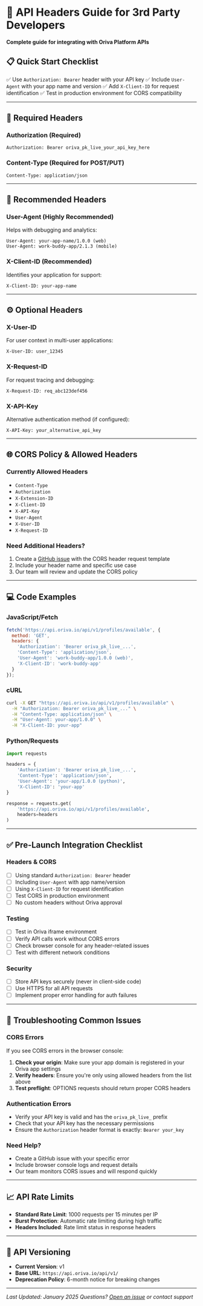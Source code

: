 # 🔗 API Headers Guide for 3rd Party Developers

**Complete guide for integrating with Oriva Platform APIs**

## 📋 Quick Start Checklist

✅ Use `Authorization: Bearer` header with your API key
✅ Include `User-Agent` with your app name and version
✅ Add `X-Client-ID` for request identification
✅ Test in production environment for CORS compatibility

---

## 🔑 Required Headers

### Authorization (Required)
```http
Authorization: Bearer oriva_pk_live_your_api_key_here
```

### Content-Type (Required for POST/PUT)
```http
Content-Type: application/json
```

---

## 🎯 Recommended Headers

### User-Agent (Highly Recommended)
Helps with debugging and analytics:
```http
User-Agent: your-app-name/1.0.0 (web)
User-Agent: work-buddy-app/2.1.3 (mobile)
```

### X-Client-ID (Recommended)
Identifies your application for support:
```http
X-Client-ID: your-app-name
```

---

## ⚙️ Optional Headers

### X-User-ID
For user context in multi-user applications:
```http
X-User-ID: user_12345
```

### X-Request-ID
For request tracing and debugging:
```http
X-Request-ID: req_abc123def456
```

### X-API-Key
Alternative authentication method (if configured):
```http
X-API-Key: your_alternative_api_key
```

---

## 🌐 CORS Policy & Allowed Headers

### Currently Allowed Headers
- `Content-Type`
- `Authorization`
- `X-Extension-ID`
- `X-Client-ID`
- `X-API-Key`
- `User-Agent`
- `X-User-ID`
- `X-Request-ID`

### Need Additional Headers?
1. Create a [GitHub issue](https://github.com/0riva/oriva-platform/issues/new) with the CORS header request template
2. Include your header name and specific use case
3. Our team will review and update the CORS policy

---

## 💻 Code Examples

### JavaScript/Fetch
```javascript
fetch('https://api.oriva.io/api/v1/profiles/available', {
  method: 'GET',
  headers: {
    'Authorization': 'Bearer oriva_pk_live_...',
    'Content-Type': 'application/json',
    'User-Agent': 'work-buddy-app/1.0.0 (web)',
    'X-Client-ID': 'work-buddy-app'
  }
});
```

### cURL
```bash
curl -X GET "https://api.oriva.io/api/v1/profiles/available" \
  -H "Authorization: Bearer oriva_pk_live_..." \
  -H "Content-Type: application/json" \
  -H "User-Agent: your-app/1.0.0" \
  -H "X-Client-ID: your-app"
```

### Python/Requests
```python
import requests

headers = {
    'Authorization': 'Bearer oriva_pk_live_...',
    'Content-Type': 'application/json',
    'User-Agent': 'your-app/1.0.0 (python)',
    'X-Client-ID': 'your-app'
}

response = requests.get(
    'https://api.oriva.io/api/v1/profiles/available',
    headers=headers
)
```

---

## ✅ Pre-Launch Integration Checklist

### Headers & CORS
- [ ] Using standard `Authorization: Bearer` header
- [ ] Including `User-Agent` with app name/version
- [ ] Using `X-Client-ID` for request identification
- [ ] Test CORS in production environment
- [ ] No custom headers without Oriva approval

### Testing
- [ ] Test in Oriva iframe environment
- [ ] Verify API calls work without CORS errors
- [ ] Check browser console for any header-related issues
- [ ] Test with different network conditions

### Security
- [ ] Store API keys securely (never in client-side code)
- [ ] Use HTTPS for all API requests
- [ ] Implement proper error handling for auth failures

---

## 🔧 Troubleshooting Common Issues

### CORS Errors
If you see CORS errors in the browser console:

1. **Check your origin**: Make sure your app domain is registered in your Oriva app settings
2. **Verify headers**: Ensure you're only using allowed headers from the list above
3. **Test preflight**: OPTIONS requests should return proper CORS headers

### Authentication Errors
- Verify your API key is valid and has the `oriva_pk_live_` prefix
- Check that your API key has the necessary permissions
- Ensure the `Authorization` header format is exactly: `Bearer your_key`

### Need Help?
- Create a GitHub issue with your specific error
- Include browser console logs and request details
- Our team monitors CORS issues and will respond quickly

---

## 📈 API Rate Limits

- **Standard Rate Limit**: 1000 requests per 15 minutes per IP
- **Burst Protection**: Automatic rate limiting during high traffic
- **Headers Included**: Rate limit status in response headers

---

## 🔄 API Versioning

- **Current Version**: v1
- **Base URL**: `https://api.oriva.io/api/v1/`
- **Deprecation Policy**: 6-month notice for breaking changes

---

*Last Updated: January 2025*
*Questions? [Open an issue](https://github.com/0riva/oriva-platform/issues/new) or contact support*